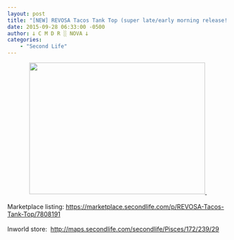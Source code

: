 ```yaml
---
layout: post
title: "[NEW] REVOSA Tacos Tank Top (super late/early morning release! x_x)"
date: 2015-09-28 06:33:00 -0500
author: 𐕣 C M D R ░ NOVA 𐕣
categories:
    - "Second Life"
---
```


<div style="clear: both; text-align: center;">
<a href="http://4.bp.blogspot.com/-eNRihpdXmHE/VgjfFSrlljI/AAAAAAAAAPI/vrsYozQjpS4/s1600/RTTADD.png" style="margin-left: 1em; margin-right: 1em;"><img border="0" height="300" src="http://4.bp.blogspot.com/-eNRihpdXmHE/VgjfFSrlljI/AAAAAAAAAPI/vrsYozQjpS4/s400/RTTADD.png" width="400" />&nbsp;</a></div>
<div style="clear: both; text-align: center;">
<br /></div>
<div style="clear: both; text-align: left;">
Marketplace listing: <a href="https://marketplace.secondlife.com/p/REVOSA-Tacos-Tank-Top/7808191" target="_blank" rel="noopener">https://marketplace.secondlife.com/p/REVOSA-Tacos-Tank-Top/7808191</a></div>
<div style="clear: both; text-align: left;">
<br /></div>
<div style="clear: both; text-align: left;">
Inworld store:&nbsp; <a href="http://maps.secondlife.com/secondlife/Pisces/172/239/29" target="_blank" rel="noopener">http://maps.secondlife.com/secondlife/Pisces/172/239/29</a></div>
<br />